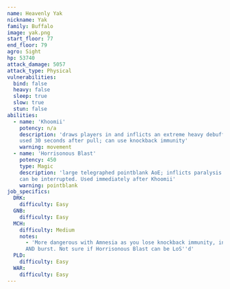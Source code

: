```yaml
---
name: Heavenly Yak
nickname: Yak
family: Buffalo
image: yak.png
start_floor: 77
end_floor: 79
agro: Sight
hp: 53740
attack_damage: 5057
attack_type: Physical
vulnerabilities:
  bind: false
  heavy: false
  sleep: true
  slow: true
  stun: false
abilities:
  - name: 'Khoomii'
    potency: n/a
    description: 'draws players in and inflicts an extreme heavy debuff (10s);
    used 30 seconds after pull; can use knockback immunity'
    warning: movement
  - name: 'Horrisonous Blast'
    potency: 450
    type: Magic
    description: 'large telegraphed pointblank AoE; inflicts paralysis (30s);
    can be interrupted. Used immediately after Khoomii'
    warning: pointblank
job_specifics:
  DRK:
    difficulty: Easy
  GNB:
    difficulty: Easy
  MCH:
    difficulty: Medium
    notes:
      - 'More dangerous with Amnesia as you lose knockback immunity, interrupt,
      AND burst. Not sure if Horrisonous Blast can be LoS''d'
  PLD:
    difficulty: Easy
  WAR:
    difficulty: Easy
---
```

